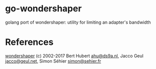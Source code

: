 # go-wondershaper
golang port of wondershaper: utility for limiting an adapter's bandwidth

# References

[wondershaper](https://github.com/magnific0/wondershaper) (c) 2002-2017 Bert Hubert ahu@ds9a.nl, Jacco Geul jacco@geul.net, Simon Séhier simon@sehier.fr
